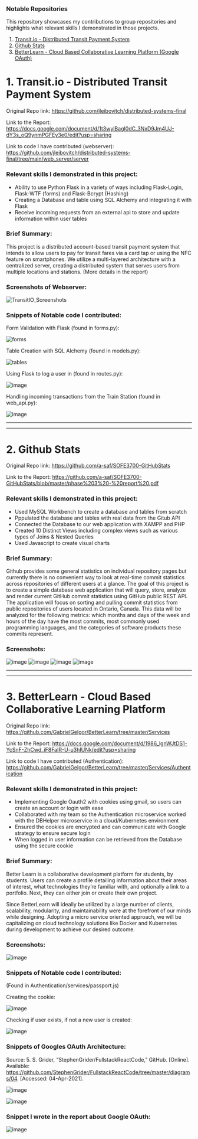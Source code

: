 ### Notable Repositories

This repository showcases my contributions to group repositories and highlights what relevant skills I demonstrated in those projects.

1. [Transit.io - Distributed Transit Payment System](#1-transitio---distributed-transit-payment-system)
2. [Github Stats](#2-github-stats)
3. [BetterLearn - Cloud Based Collaborative Learning Platform (Google OAuth)](#3-betterlearn---cloud-based-collaborative-learning-platform)


# 1. Transit.io - Distributed Transit Payment System

Original Repo link: https://github.com/jleibovitch/distributed-systems-final

Link to the Report: https://docs.google.com/document/d/1t3wylBagI0dC_3NxD9Jm4UJ-dY3s_oQ9ynmPGFEy3e0/edit?usp=sharing

Link to code I have contributed (webserver): https://github.com/jleibovitch/distributed-systems-final/tree/main/web_server/server

### Relevant skills I demonstrated in this project:

- Ability to use Python Flask in a variety of ways including Flask-Login, Flask-WTF (forms) and Flask-Bcrypt (Hashing)
- Creating a Database and table using SQL Alchemy and integrating it with Flask
- Receive incoming requests from an external api to store and update information within user tables

### Brief Summary:
This project is a distributed account-based transit payment system that intends to allow users to pay for transit fares via a card tap or using the NFC feature on smartphones. We utilize a multi-layered architecture with a centralized server, creating a distributed system that serves users from multiple locations and stations. (More details in the report)

### Screenshots of Webserver:
![TransitIO_Screenshots](https://user-images.githubusercontent.com/22453457/127223377-56869f61-357c-4e1c-97c1-3a1f8cfe6896.png)

### Snippets of Notable code I contributed:

Form Validation with Flask (found in forms.py):

![forms](https://user-images.githubusercontent.com/22453457/127225475-12ad4c2b-9c35-4175-964b-d4e4e6470fd2.png)

Table Creation with SQL Alchemy (found in models.py):

![tables](https://user-images.githubusercontent.com/22453457/127226213-9d4ea662-55c7-4c1f-b3be-78c3da5f77e1.png)

Using Flask to log a user in (found in routes.py):

![image](https://user-images.githubusercontent.com/22453457/127226819-363be8e8-fe88-40ce-a3de-b598d3c17be2.png)

Handling incoming transactions from the Train Station (found in web_api.py): 

![image](https://user-images.githubusercontent.com/22453457/127227327-fc58dbc0-f090-4b07-ae5e-fafbb8ce6772.png)


---
---

# 2. Github Stats

Original Repo link: https://github.com/a-saf/SOFE3700-GitHubStats

Link to the Report: https://github.com/a-saf/SOFE3700-GitHubStats/blob/master/phase%203%20-%20report%20.pdf


### Relevant skills I demonstrated in this project:

- Used MySQL Workbench to create a database and tables from scratch
- Pppulated the database and tables with real data from the Gitub API
- Connected the Database to our web application with XAMPP and PHP
- Created 10 Distinct Views including complex views such as various types of Joins & Nested Queries
- Used Javascript to create visual charts

### Brief Summary:

Github provides some general statistics on individual repository pages but currently there is no convenient way to look at real-time commit statistics across repositories of different users at a glance. The goal of this project is to create a simple database web application that will query, store, analyze and render current GitHub commit statistics using GitHub public REST API. The application will focus on sorting and pulling commit statistics from public repositories of users located in Ontario, Canada. This data will be analyzed for the following metrics: which months and days of the week and hours of the day have the most commits, most commonly used programming languages, and the categories of software products these commits represent.

### Screenshots:

![image](https://user-images.githubusercontent.com/22453457/133914482-3a790e7c-aa0e-464c-b96b-6800276a6bb2.png)
![image](https://user-images.githubusercontent.com/22453457/133914498-fe2d9aa9-5e44-4b6a-96d8-ae0272c6e795.png)
![image](https://user-images.githubusercontent.com/22453457/133914516-a2a641ed-7126-4e56-b0c6-337b3cdfd635.png)
![image](https://user-images.githubusercontent.com/22453457/133914542-685ef393-264a-42bd-86a4-b5b7cb907639.png)


---
---

# 3. BetterLearn - Cloud Based Collaborative Learning Platform

Original Repo link: https://github.com/GabrielGelgor/BetterLearn/tree/master/Services

Link to the Report: https://docs.google.com/document/d/1986_lgnWJtDS1-YcSnF-ZhCwd_iF8FaIR-U-u3hIUNk/edit?usp=sharing

Link to code I have contributed (Authentication): https://github.com/GabrielGelgor/BetterLearn/tree/master/Services/Authentication

### Relevant skills I demonstrated in this project:

- Implementing Google Oauth2 with cookies using gmail, so users can create an account or login with ease
- Collaborated with my team so the Authentication microservice worked with the DBHelper microservice in a cloud/Kubernetes environment
- Ensured the cookies are encrypted and can communicate with Google strategy to ensure secure login
- When logged in user information can be retrieved from the Database using the secure cookie

### Brief Summary:
Better Learn is a collaborative development platform for students, by students. Users can create a profile detailing information about their areas of interest, what technologies they’re familiar with, and optionally a link to a portfolio. Next, they can either join or create their own project.

Since BetterLearn will ideally be utilized by a large number of clients, scalability, modularity, and maintainability were at the forefront of our minds while designing. Adopting a micro service oriented approach, we will be capitalizing on cloud technology solutions like Docker and Kubernetes during development to achieve our desired outcome.

### Screenshots:
![image](https://user-images.githubusercontent.com/22453457/133939549-ef205d7a-d47b-4e72-b434-6f474083c43b.png)


### Snippets of Notable code I contributed:
(Found in Authentication/services/passport.js)

Creating the cookie:

![image](https://user-images.githubusercontent.com/22453457/133940378-27df559d-8154-446e-a11e-57daffb7de4c.png)


Checking if user exists, if not a new user is created:

![image](https://user-images.githubusercontent.com/22453457/133939921-ebfa62ae-fc21-4089-a7e0-befe41aed3e4.png)


### Snippets of Googles OAuth Architecture:

Source: 5. S. Grider, “StephenGrider/FullstackReactCode,” GitHub. [Online]. Available: https://github.com/StephenGrider/FullstackReactCode/tree/master/diagrams/04. [Accessed: 04-Apr-2021]. 

![image](https://user-images.githubusercontent.com/22453457/133940608-3619d548-5419-4a37-8a41-019c2d979335.png)

![image](https://user-images.githubusercontent.com/22453457/133940781-12af3c11-a27c-4a25-b47f-3439a5df617b.png)


### Snippet I wrote in the report about Google OAuth:

![image](https://user-images.githubusercontent.com/22453457/133940971-64221962-128b-4889-9651-5b7ad51a6936.png)



